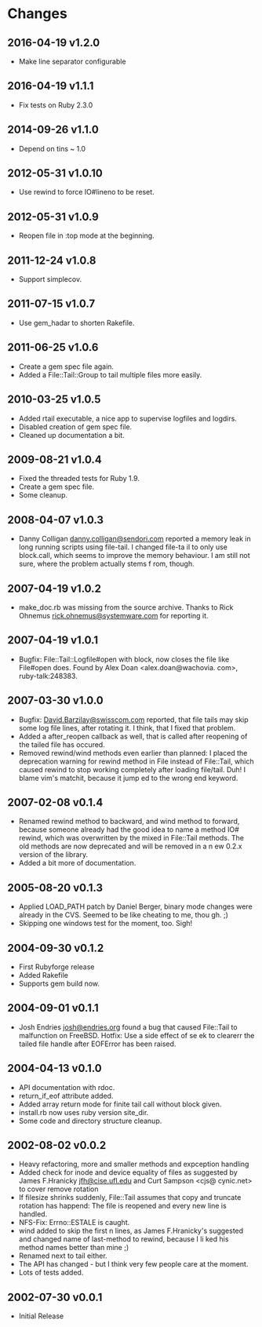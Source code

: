 # Changes

## 2016-04-19 v1.2.0

* Make line separator configurable

## 2016-04-19 v1.1.1

* Fix tests on Ruby 2.3.0

## 2014-09-26 v1.1.0

* Depend on tins ~ 1.0

## 2012-05-31 v1.0.10

* Use rewind to force IO#lineno to be reset.

## 2012-05-31 v1.0.9

* Reopen file in :top mode at the beginning.

## 2011-12-24 v1.0.8

* Support simplecov.

## 2011-07-15 v1.0.7

* Use gem_hadar to shorten Rakefile.

## 2011-06-25 v1.0.6

* Create a gem spec file again.
* Added a File::Tail::Group to tail multiple files more easily.

## 2010-03-25 v1.0.5

* Added rtail executable, a nice app to supervise logfiles and logdirs.
* Disabled creation of gem spec file.
* Cleaned up documentation a bit.

## 2009-08-21 v1.0.4

* Fixed the threaded tests for Ruby 1.9.
* Create a gem spec file.
* Some cleanup.

## 2008-04-07 v1.0.3

* Danny Colligan <danny.colligan@sendori.com> reported a memory leak in long
  running scripts using file-tail. I changed file-ta il to only use block.call,
  which seems to improve the memory behaviour. I am still not sure, where the
  problem actually stems f rom, though.

## 2007-04-19 v1.0.2

* make_doc.rb was missing from the source archive. Thanks to Rick Ohnemus
  <rick.ohnemus@systemware.com> for reporting it.

## 2007-04-19 v1.0.1

* Bugfix: File::Tail::Logfile#open with block, now closes the file like
  File#open does. Found by Alex Doan <alex.doan@wachovia. com>,
  ruby-talk:248383.

## 2007-03-30 v1.0.0

* Bugfix: David.Barzilay@swisscom.com reported, that file tails may skip some
  log file lines, after rotating it. I think, that I fixed that problem.
* Added a after_reopen callback as well, that is called after reopening of the
  tailed file has occured.
* Removed rewind/wind methods even earlier than planned: I placed the
  deprecation warning for rewind method in File instead of File::Tail, which
  caused rewind to stop working completely after loading file/tail. Duh! I
  blame vim's matchit, because it jump ed to the wrong end keyword.

## 2007-02-08 v0.1.4

* Renamed rewind method to backward, and wind method to forward, because
  someone already had the good idea to name a method IO# rewind, which was
  overwritten by the mixed in File::Tail methods. The old methods are now
  deprecated and will be removed in a n ew 0.2.x version of the library.
* Added a bit more of documentation.

## 2005-08-20 v0.1.3

* Applied LOAD_PATH patch by Daniel Berger, binary mode changes were already in
  the CVS. Seemed to be like cheating to me, thou gh. ;)
* Skipping one windows test for the moment, too. Sigh!

## 2004-09-30 v0.1.2

* First Rubyforge release
* Added Rakefile
* Supports gem build now.

## 2004-09-01 v0.1.1

* Josh Endries <josh@endries.org> found a bug that caused File::Tail to
  malfunction on FreeBSD. Hotfix: Use a side effect of se ek to clearerr the
  tailed file handle after EOFError has been raised.

## 2004-04-13 v0.1.0

* API documentation with rdoc.
* return_if_eof attribute added.
* Added array return mode for finite tail call without block given.
* install.rb now uses ruby version site_dir.
* Some code and directory structure cleanup.

## 2002-08-02 v0.0.2

* Heavy refactoring, more and smaller methods and expception handling
* Added check for inode and device equality of files as suggested by James
  F.Hranicky <jfh@cise.ufl.edu> and Curt Sampson <cjs@ cynic.net> to cover
  remove rotation
* If filesize shrinks suddenly, File::Tail assumes that copy and truncate
  rotation has happend: The file is reopened and every new line is handled.
* NFS-Fix: Errno::ESTALE is caught.
* wind added to skip the first n lines, as James F.Hranicky's suggested and
  changed name of last-method to rewind, because I li ked his method names
  better than mine ;)
* Renamed next to tail either.
* The API has changed - but I think very few people care at the moment.
* Lots of tests added.

## 2002-07-30 v0.0.1

* Initial Release
